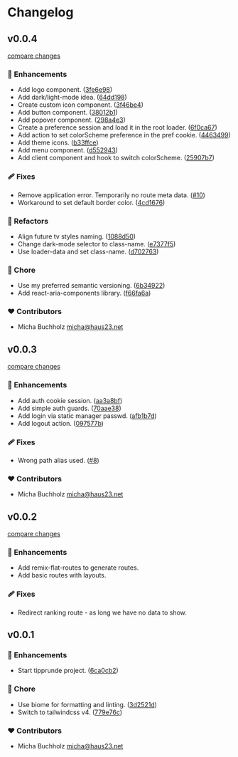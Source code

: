 # Changelog


## v0.0.4

[compare changes](https://github.com/haus23/tipprunde/compare/v0.0.3...v0.0.4)

### 🚀 Enhancements

- Add logo component. ([3fe6e98](https://github.com/haus23/tipprunde/commit/3fe6e98))
- Add dark/light-mode idea. ([64dd198](https://github.com/haus23/tipprunde/commit/64dd198))
- Create custom icon component. ([3f46be4](https://github.com/haus23/tipprunde/commit/3f46be4))
- Add button component. ([38012b1](https://github.com/haus23/tipprunde/commit/38012b1))
- Add popover component. ([298a4e3](https://github.com/haus23/tipprunde/commit/298a4e3))
- Create a preference session and load it in the root loader. ([6f0ca67](https://github.com/haus23/tipprunde/commit/6f0ca67))
- Add action to set colorScheme preference in the pref cookie. ([4463499](https://github.com/haus23/tipprunde/commit/4463499))
- Add theme icons. ([b33ffce](https://github.com/haus23/tipprunde/commit/b33ffce))
- Add menu component. ([d552943](https://github.com/haus23/tipprunde/commit/d552943))
- Add client component and hook to switch colorScheme. ([25907b7](https://github.com/haus23/tipprunde/commit/25907b7))

### 🩹 Fixes

- Remove application error. Temporarily no route meta data. ([#10](https://github.com/haus23/tipprunde/pull/10))
- Workaround to set default border color. ([4cd1676](https://github.com/haus23/tipprunde/commit/4cd1676))

### 💅 Refactors

- Align future tv styles naming. ([1088d50](https://github.com/haus23/tipprunde/commit/1088d50))
- Change dark-mode selector to class-name. ([e7377f5](https://github.com/haus23/tipprunde/commit/e7377f5))
- Use loader-data and set class-name. ([d702763](https://github.com/haus23/tipprunde/commit/d702763))

### 🏡 Chore

- Use my preferred semantic versioning. ([6b34922](https://github.com/haus23/tipprunde/commit/6b34922))
- Add react-aria-components library. ([f66fa6a](https://github.com/haus23/tipprunde/commit/f66fa6a))

### ❤️ Contributors

- Micha Buchholz <micha@haus23.net>

## v0.0.3

[compare changes](https://github.com/haus23/tipprunde/compare/v0.0.2...v0.0.3)

### 🚀 Enhancements

- Add auth cookie session. ([aa3a8bf](https://github.com/haus23/tipprunde/commit/aa3a8bf))
- Add simple auth guards. ([70aae38](https://github.com/haus23/tipprunde/commit/70aae38))
- Add login via static manager passwd. ([afb1b7d](https://github.com/haus23/tipprunde/commit/afb1b7d))
- Add logout action. ([097577b](https://github.com/haus23/tipprunde/commit/097577b))

### 🩹 Fixes

- Wrong path alias used. ([#8](https://github.com/haus23/tipprunde/pull/8))

### ❤️ Contributors

- Micha Buchholz <micha@haus23.net>

## v0.0.2

[compare changes](https://github.com/haus23/tipprunde/compare/v0.0.1...v0.0.2)

### 🚀 Enhancements

- Add remix-flat-routes to generate routes.
- Add basic routes with layouts.

### 🩹 Fixes

- Redirect ranking route - as long we have no data to show.

## v0.0.1


### 🚀 Enhancements

- Start tipprunde project. ([6ca0cb2](https://github.com/haus23/tipprunde/commit/6ca0cb2))

### 🏡 Chore

- Use biome for formatting and linting. ([3d2521d](https://github.com/haus23/tipprunde/commit/3d2521d))
- Switch to tailwindcss v4. ([779e76c](https://github.com/haus23/tipprunde/commit/779e76c))

### ❤️ Contributors

- Micha Buchholz <micha@haus23.net>

